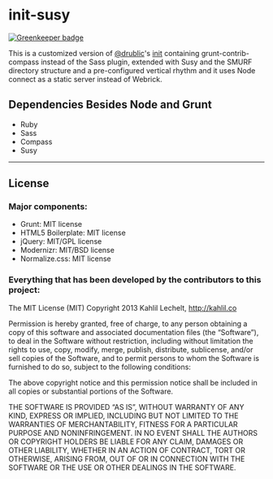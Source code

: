 # init-susy

[![Greenkeeper badge](https://badges.greenkeeper.io/kahlil/init-susy.svg)](https://greenkeeper.io/)

This is a customized version of [@drublic](https://github.com/drublic)'s [init](https://github.com/drublic/init) containing grunt-contrib-compass instead of the Sass plugin, extended with Susy and the SMURF directory structure and a pre-configured vertical rhythm and it uses Node connect as a static server instead of Webrick.

## Dependencies Besides Node and Grunt

* Ruby
* Sass
* Compass
* Susy

----


## License

### Major components:

* Grunt: MIT license
* HTML5 Boilerplate: MIT license
* jQuery: MIT/GPL license
* Modernizr: MIT/BSD license
* Normalize.css: MIT license

### Everything that has been developed by the contributors to this project:

The MIT License (MIT)
Copyright 2013 Kahlil Lechelt, http://kahlil.co

Permission is hereby granted, free of charge, to any person obtaining a copy of this software and associated documentation files (the “Software”), to deal in the Software without restriction, including without limitation the rights to use, copy, modify, merge, publish, distribute, sublicense, and/or sell copies of the Software, and to permit persons to whom the Software is furnished to do so, subject to the following conditions:

The above copyright notice and this permission notice shall be included in all copies or substantial portions of the Software.

THE SOFTWARE IS PROVIDED “AS IS”, WITHOUT WARRANTY OF ANY KIND, EXPRESS OR IMPLIED, INCLUDING BUT NOT LIMITED TO THE WARRANTIES OF MERCHANTABILITY, FITNESS FOR A PARTICULAR PURPOSE AND NONINFRINGEMENT. IN NO EVENT SHALL THE AUTHORS OR COPYRIGHT HOLDERS BE LIABLE FOR ANY CLAIM, DAMAGES OR OTHER LIABILITY, WHETHER IN AN ACTION OF CONTRACT, TORT OR OTHERWISE, ARISING FROM, OUT OF OR IN CONNECTION WITH THE SOFTWARE OR THE USE OR OTHER DEALINGS IN THE SOFTWARE.
